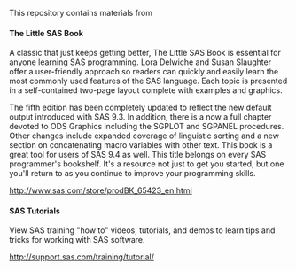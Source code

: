 This repository contains materials from 

#### The Little SAS Book
A classic that just keeps getting better, The Little SAS Book is essential for anyone learning SAS programming. Lora Delwiche and Susan Slaughter offer a user-friendly approach so readers can quickly and easily learn the most commonly used features of the SAS language. Each topic is presented in a self-contained two-page layout complete with examples and graphics.

The fifth edition has been completely updated to reflect the new default output introduced with SAS 9.3. In addition, there is a now a full chapter devoted to ODS Graphics including the SGPLOT and SGPANEL procedures. Other changes include expanded coverage of linguistic sorting and a new section on concatenating macro variables with other text. This book is a great tool for users of SAS 9.4 as well.
This title belongs on every SAS programmer's bookshelf. It's a resource not just to get you started, but one you'll return to as you continue to improve your programming skills.

http://www.sas.com/store/prodBK_65423_en.html

#### SAS Tutorials
View SAS training "how to" videos, tutorials, and demos to learn tips and tricks for working with SAS software.

http://support.sas.com/training/tutorial/
